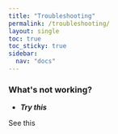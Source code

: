 ```yaml
---
title: "Troubleshooting"
permalink: /troubleshooting/
layout: single
toc: true
toc_sticky: true
sidebar:
  nav: "docs"
---
```


### What's not working?

- ***Try this***

See this
